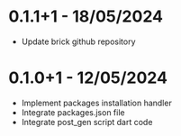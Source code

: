 # 0.1.1+1 - 18/05/2024

- Update brick github repository

# 0.1.0+1 - 12/05/2024

- Implement packages installation handler
- Integrate packages.json file
- Integrate post_gen script dart code 